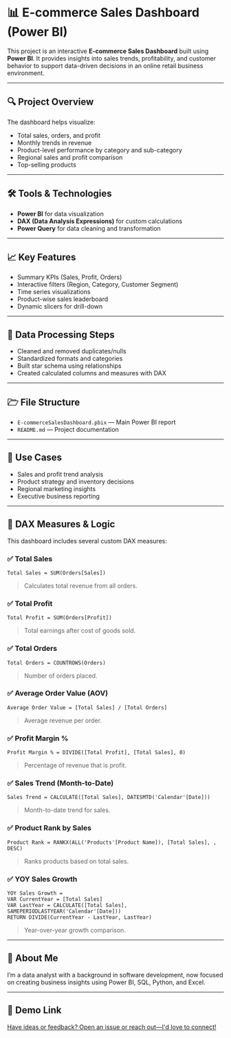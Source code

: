 # 📊 E-commerce Sales Dashboard (Power BI)

This project is an interactive **E-commerce Sales Dashboard** built using **Power BI**. It provides insights into sales trends, profitability, and customer behavior to support data-driven decisions in an online retail business environment.

---

## 🔍 Project Overview

The dashboard helps visualize:

* Total sales, orders, and profit
* Monthly trends in revenue
* Product-level performance by category and sub-category
* Regional sales and profit comparison
* Top-selling products

---

## 🛠️ Tools & Technologies

* **Power BI** for data visualization
* **DAX (Data Analysis Expressions)** for custom calculations
* **Power Query** for data cleaning and transformation

---

## 📈 Key Features

* Summary KPIs (Sales, Profit, Orders)
* Interactive filters (Region, Category, Customer Segment)
* Time series visualizations
* Product-wise sales leaderboard
* Dynamic slicers for drill-down

---

## 🛂 Data Processing Steps

* Cleaned and removed duplicates/nulls
* Standardized formats and categories
* Built star schema using relationships
* Created calculated columns and measures with DAX

---

## 🗁 File Structure

* `E-commerceSalesDashboard.pbix` — Main Power BI report
* `README.md` — Project documentation

---

## 📌 Use Cases

* Sales and profit trend analysis
* Product strategy and inventory decisions
* Regional marketing insights
* Executive business reporting

---

## 🔶 DAX Measures & Logic

This dashboard includes several custom DAX measures:

### ✅ Total Sales

```dax
Total Sales = SUM(Orders[Sales])
```

> Calculates total revenue from all orders.

### ✅ Total Profit

```dax
Total Profit = SUM(Orders[Profit])
```

> Total earnings after cost of goods sold.

### ✅ Total Orders

```dax
Total Orders = COUNTROWS(Orders)
```

> Number of orders placed.

### ✅ Average Order Value (AOV)

```dax
Average Order Value = [Total Sales] / [Total Orders]
```

> Average revenue per order.

### ✅ Profit Margin %

```dax
Profit Margin % = DIVIDE([Total Profit], [Total Sales], 0)
```

> Percentage of revenue that is profit.

### ✅ Sales Trend (Month-to-Date)

```dax
Sales Trend = CALCULATE([Total Sales], DATESMTD('Calendar'[Date]))
```

> Month-to-date trend for sales.

### ✅ Product Rank by Sales

```dax
Product Rank = RANKX(ALL('Products'[Product Name]), [Total Sales], , DESC)
```

> Ranks products based on total sales.

### ✅ YOY Sales Growth

```dax
YOY Sales Growth =
VAR CurrentYear = [Total Sales]
VAR LastYear = CALCULATE([Total Sales], SAMEPERIODLASTYEAR('Calendar'[Date]))
RETURN DIVIDE(CurrentYear - LastYear, LastYear)
```

> Year-over-year growth comparison.

---

## 🤝 About Me

I’m a data analyst with a background in software development, now focused on creating business insights using Power BI, SQL, Python, and Excel.

---

## 📩 Demo Link

[Have ideas or feedback? Open an issue or reach out—I'd love to connect!](https://github.com/NehaJaiswal1/EcommerceDashboard/blob/main/Ecommerce-Dashbord.png)

